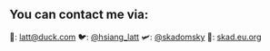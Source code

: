 

<!--
**skadomsky/skadomsky** is a ✨ _special_ ✨ repository because its `README.md` (this file) appears on your GitHub profile.

Here are some ideas to get you started:

- 🔭 I’m currently working on ...
- 🌱 I’m currently learning ...
- 👯 I’m looking to collaborate on ...
- 🤔 I’m looking for help with ...
- 💬 Ask me about ...
- 📫 How to reach me: ...
- 😄 Pronouns: ...
- ⚡ Fun fact: ...
-->
## You can contact me via:
📩: latt@duck.com
🐦: [@hsiang_latt](https://twitter.com/hsiang_latt)
🛩️: [@skadomsky](https://t.me/skadomsky)
🔗: [skad.eu.org](https://skad.eu.org)

